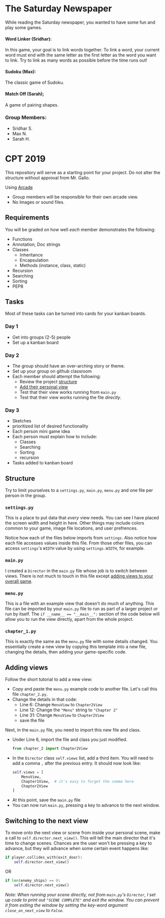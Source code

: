 # The Saturday Newspaper

While reading the Saturday newspaper, you wanted to have some fun and play some games.


#### Word Linker (Sridhar):
In this game, your goal is to link words together.
To link a word, your current word must end with the same letter as the first letter as the word you want to link.
Try to link as many words as possible before the time runs out!

#### Sudoku (Max):
The classic game of Sudoku.

#### Match Off (Sarah);
A game of pairing shapes.


### Group Members:
- Sridhar S.
- Max N.
- Sarah H.


# CPT 2019
This repository will serve as a starting point for your project. Do not alter the structure without approval from Mr. Gallo.

Using [Arcade](https://arcade.academy)
- Group members will be responsible for their own arcade view.
- No Images or sound files.

## Requirements
You will be graded on how well *each* member demonstrates the following:
- Functions
- Annotation, Doc strings
- Classes
    - Inheritance
    - Encapsulation
    - Methods (instance, class, static)
- Recursion
- Searching
- Sorting
- PEP8


## Tasks
Most of these tasks can be turned into cards for your kanban boards.

### Day 1
- Get into groups (2-5) people
- Set up a kanban board

### Day 2
- The group should have an over-arching story or theme.
- Set up your group on github classroom
- Each member should attempt the following:
    - Review the project [structure](#structure)
    - [Add their personal view](#adding-views)
    - Test that their view works running from `main.py`
    - Test that their view works running the file *directly*.

### Day 3
- Sketches
- prioritized list of desired functionality
- Each person mini game idea
- Each person must explain how to include:
    - Classes
    - Searching
    - Sorting
    - recursion
- Tasks added to kanban board

## Structure
Try to limit yourselves to a `settings.py`, `main.py`, `menu.py` and one file per person in the group.

### `settings.py`
This is a place to put data that *every* view needs. You can see I have placed the screen width and height in here. Other things may include colors common to your game, image file locations, and user prefrences.

Notice how each of the files below imports from `settings`. Also notice how each file accesses values inside this file. From those other files, you can access `settings`'s `WIDTH` value by using `settings.WIDTH`, for example.

### `main.py`
I created a `Director` in the `main.py` file whose job is to switch between views. There is not much to touch in this file except [adding views to your overall game](#adding-views).

### `menu.py`
This is a file with an example view that doesn't do much of anything. This file can be imported by your `main.py` file to run as part of a larger project or run by itself. The `if __name__ == "__main__":` section of the code below will allow you to run the view directly, apart from the whole project.

### `chapter_1.py`
This is exactly the same as the `menu.py` file with some details changed. You essentially create a new view by copying this template into a new file, changing the details, then adding your game-specific code.


## Adding views
Follow the short tutorial to add a new view:
- Copy and paste the `menu.py` example code to another file. Let's call this file `chapter_2.py`.
- Change the details in that code:
    - Line 6: Change `MenuView` to `Chapter2View`
    - Line 12: Change the `"Menu"` string to `"Chapter 2"`
    - Line 31: Change `MenuView` to `Chapter2View`
    - save the file

Next, in the `main.py` file, you need to import this new file and class.

- Under Line 6, import the file and class you just modified.
    ```python
    from chapter_2 import Chapter2View
    ```
- In the `Director` class `self.views` list, add a third item.
You will need to add a comma `,` after the previous entry. It should now look like:
    ```python
    self.views = [
        MenuView,
        Chapter1View,  # it's easy to forget the comma here
        Chapter2View
    ]
    ```
- At this point, save the `main.py` file
- You can now run `main.py`, pressing a key to advance to the next window.

## Switching to the next view
To move onto the next view or scene from inside your personal scene, make a call to `self.director.next_view()`. This will tell the main director that it's time to change scenes. Chances are the user won't be pressing a key to advance, but they will advance when some certain event happens like:

```python
if player.collides_with(exit_door):
    self.director.next_view()
```

OR
```python
if len(enemy_ships) == 0:
    self.director.next_view()
```

*Note: When running your scene directly, not from `main.py`'s `Director`, I set up code to print out `"SCENE COMPLETE"` and exit
the window. You can prevent it from exiting the window by setting the key-word argument `close_on_next_view` to `False`.*

